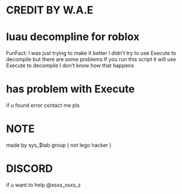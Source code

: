 # CREDIT BY W.A.E
# luau decompline for roblox

FunFact: I was just trying to make it better I didn’t try to use Execute to decompile but there are some problems If you run this script it will use Execute to decompile I don’t know how that happens

# has problem with Execute

if u found error contact me pls

# NOTE

made by sys_$tab group ( not lego hacker )

# DISCORD

if u want to help @xsxs_xsxs_z
